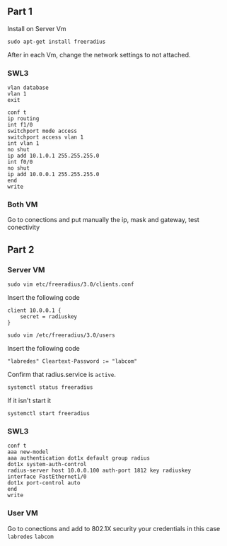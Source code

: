 ## Part 1

Install on Server Vm
```
sudo apt-get install freeradius
```

After in each Vm, change the network settings to not attached.

### SWL3

```
vlan database
vlan 1
exit

conf t
ip routing
int f1/0
switchport mode access
switchport access vlan 1
int vlan 1
no shut 
ip add 10.1.0.1 255.255.255.0
int f0/0
no shut
ip add 10.0.0.1 255.255.255.0
end
write
```

### Both VM

Go to conections and put manually the ip, mask and gateway, test conectivity


## Part 2

### Server VM

```
sudo vim etc/freeradius/3.0/clients.conf
```

Insert the following code
```
client 10.0.0.1 {
    secret = radiuskey
}
```

```
sudo vim /etc/freeradius/3.0/users
```

Insert the following code
```
"labredes" Cleartext-Password := "labcom"
```

Confirm that radius.service is `active`.
```
systemctl status freeradius
```

If it isn't start it
```
systemctl start freeradius
```


### SWL3

```
conf t
aaa new-model
aaa authentication dot1x default group radius
dot1x system-auth-control
radius-server host 10.0.0.100 auth-port 1812 key radiuskey
interface FastEthernet1/0
dot1x port-control auto
end 
write
```


### User VM

Go to conections and add to 802.1X security your credentials in this case `labredes` `labcom`



